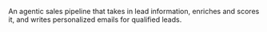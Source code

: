 An agentic sales pipeline that takes in lead information, enriches and scores it, and writes personalized emails for qualified leads.
